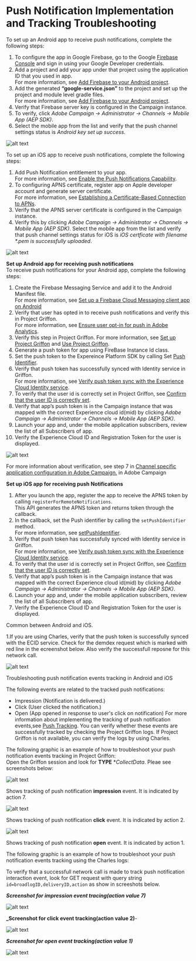 #                         Push Notification Implementation and Tracking Troubleshooting
                         
To set up an Android app to receive push notifications, complete the following steps:

   1. To configure the app in Google Firebase, go to the Google [Firebase Console](https://console.firebase.google.com/) and sign in using your Google Developer credentials. 
   2. Add a project and add your app under that project using the application ID that you used in app.  
   For more information, see [Add Firebase to your Android project](https://firebase.google.com/docs/android/setup#console).
   3. Add the generated **“google-service.json”** to the project and set up the project and module level gradle files.  
   For more information, see [Add Firebase to your Android project](https://firebase.google.com/docs/android/setup#console).
   4. Verify that Firebase server key is configured in the Campaign instance.
   5. To verify, click _Adobe Campaign -> Administrator -> Channels -> Mobile App (AEP SDK)_.
   6. Select the mobile app from the list and verify that the push channel settings status is _Android key set up success_.  
   
   ![alt text](https://github.com/shivam-tomar-sde/aep-sdks-documentation/blob/push-troubleshooting-document/.gitbook/assets/android_server_key.png "Server key configuration in Android.")
  
To set up an iOS app to receive push notifications, complete the following steps:

   1. Add Push Notification entitlement to your app.  
   For more information, see [Enable the Push Notifications Capability](https://developer.apple.com/documentation/usernotifications/registering_your_app_with_apns?language=objc).
   2. To configuring APNS certificate, register app on Apple developer account and generate server certificate.  
   For more information, see [Establishing a Certificate-Based Connection to APNs](https://developer.apple.com/documentation/usernotifications/setting_up_a_remote_notification_server/establishing_a_certificate-based_connection_to_apns?language=objc).
   3. Verify that the APNS server certificate is configured in the Campaign instance.  
   4. Verify this by clicking _Adobe Campaign -> Administrator -> Channels -> Mobile App (AEP SDK)_. Select the mobile app from the list and verify that push channel settings status for iOS is _iOS certficate with filename *.pem is successfully uploaded_.
   
   ![alt text](https://github.com/shivam-tomar-sde/aep-sdks-documentation/blob/push-troubleshooting-document/.gitbook/assets/campaign_ios_cert_configured.png "Configured push certificate in Campaign.")
  

  **Set up Android app for receiving push notifications**    
  To receive push notifications for your Android app, complete the following steps:

   1. Create the Firebase Messaging Service and add it to the Android Manifest file.  
   For more information, see [Set up a Firebase Cloud Messaging client app on Android](https://firebase.google.com/docs/cloud-messaging/android/client)
   2. Verify that user has opted in to receive push notifications and verify this in Project Griffon.  
   For more information, see [Ensure user opt-in for push in Adobe Analytics](https://aep-sdks.gitbook.io/docs/resources/troubleshooting-guides/troubleshooting-push#ensure-user-opt-in-for-push-in-adobe-analytics).
   3. Verify this step in Project Griffon.
   For more information, see [Set up Project Griffon](https://aep-sdks.gitbook.io/docs/beta/project-griffon/set-up-project-griffon) and [Use Project Griffon](https://aep-sdks.gitbook.io/docs/beta/project-griffon/using-project-griffon).  
   4. Generate a push token for app using FireBase Instance Id class.  
   5. Set the push token to the Expereince Platform SDK by calling Set [Push Identifier](https://aep-sdks.gitbook.io/docs/using-mobile-extensions/adobe-campaign-standard/adobe-campaign-standard-api-reference#set-up-push-messaging).  
   6. Verify that push token has successfully synced with Identity service in Griffon.  
   For more information, see [Verify push token sync with the Experience Cloud Identity service](https://aep-sdks.gitbook.io/docs/resources/troubleshooting-guides/troubleshooting-push#verify-push-token-sync-with-the-experience-cloud-identity-service).
   7. To verify that the user id is correctly set in Project Griffon, see [Confirm that the user ID is correctly set](https://aep-sdks.gitbook.io/docs/resources/troubleshooting-guides/troubleshooting-push#confirm-that-the-user-id-is-correctly-set).                 
   8. Verify that app’s push token is in the Campaign instance that was mapped with the correct Experience cloud id(mid) by clicking _Adobe Campaign -> Administrator -> Channels -> Mobile App (AEP SDK)_.
   9. Launch your app and, under the mobile application subscribers, review the list of all Subscribers of app.
   10. Verify the Experience Cloud ID and Registration Token for the user is displayed.
   
   ![alt text](https://github.com/shivam-tomar-sde/aep-sdks-documentation/blob/push-troubleshooting-document/.gitbook/assets/campaign_app_subscriber_list.png "App subscriber list, verify mid and push token.")
    
   For more information about verification, see step 7 in [Channel specific application configuration in Adobe Campaign.](https://helpx.adobe.com/campaign/kb/configuring-app-sdk.html) in Adobe Campaign


  **Set up iOS app for receiving push Notifications**  
  
  1. After you launch the app, register the app to receive the APNS token by calling `registerForRemoteNotifications`.  
  This API generates the APNS token and returns token through the callback.
  2. In the callback, set the Push identifier by calling the `setPushIdentifier` method.  
  For more information, see [setPushIdentifier](https://aep-sdks.gitbook.io/docs/using-mobile-extensions/adobe-analytics-mobile-services#set-up-push-messaging).
  3. Verify that push token has successfully synced with Identity service in Griffon.  
  For more information, see [Verify push token sync with the Experience Cloud Identity service](https://aep-sdks.gitbook.io/docs/resources/troubleshooting-guides/troubleshooting-push#verify-push-token-sync-with-the-experience-cloud-identity-service).
  4. To verify that the user id is correctly set in Project Griffon, see [Confirm that the user ID is correctly set](https://aep-sdks.gitbook.io/docs/resources/troubleshooting-guides/troubleshooting-push#confirm-that-the-user-id-is-correctly-set). 
 5. Verify that app’s push token is in the Campaign instance that was mapped with the correct Experience cloud id(mid) by clicking _Adobe Campaign -> Administrator -> Channels -> Mobile App (AEP SDK)_.
 6. Launch your app and, under the mobile application subscribers, review the list of all Subscribers of app.
 7. Verify the Experience Cloud ID and Registration Token for the user is displayed.
 
 Common between Android and iOS.
 
 1.If you are using Charles, verify that the push token is successfully synced with the ECID service. Check for the demdex request which is marked with red line in the ecreenshot below. Also verify the successfull reposne for this network call.  
 
 ![alt text](https://github.com/shivam-tomar-sde/aep-sdks-documentation/blob/push-troubleshooting-document/.gitbook/assets/push_identifier.png "ECID network request for push token sync.")
 
 
Troubleshooting push notification events tracking in Android and iOS  

The following events are related to the tracked push notifications:
  * Impression (Notification is delivered.)
  * Click (User clicked the notification.)
  * Open (App opened in response to user's click on notification) 
  For more information about implementing the tracking of push notification events,see [Push Tracking](https://helpx.adobe.com/campaign/kb/push-tracking.html).
  You can verify whether these events are successfully tracked by checking the Project Griffon logs. If Project Griffon is not available, you can verify the logs by using Charles.
  
The following graphic is an example of how to troubleshoot your push notification events tracking in Project Griffon:  
      Open the Griffon session and look for **TYPE** **CollectData*. 
      Pleae see screenshots below:
  
   ![alt text](https://github.com/shivam-tomar-sde/aep-sdks-documentation/blob/push-troubleshooting-document/.gitbook/assets/push_tracking_impression.png "Shows Push notification impression tracking.")
   
   Shows tracking of push notification **impression** event. It is indicated by action 7.
   
   ![alt text](https://github.com/shivam-tomar-sde/aep-sdks-documentation/blob/push-troubleshooting-document/.gitbook/assets/push_tracking_click.png "Shows Push notification click tracking.")
   
   Shows tracking of push notification **click** event. It is indicated by action 2.
   
   ![alt text](https://github.com/shivam-tomar-sde/aep-sdks-documentation/blob/push-troubleshooting-document/.gitbook/assets/push_tracking_open.png "Shows Push notification open tracking.")
   
   Shows tracking of push notification **open** event. It is indicated by action 1.
  
  
The following graphic is an example of how to troubleshoot your push notification events tracking using the Charles logs:  

To verify that a successfull network call is made to track push notification interaction event, look for GET request with query string `id=broadlogID,deliveryID,action` as show in screeshots below.  

**_Screenshot for impression event tracing(action value 7)_**

![alt text](https://github.com/shivam-tomar-sde/aep-sdks-documentation/blob/push-troubleshooting-document/.gitbook/assets/tracking_impression.png "Impression event tracking for notification.")

**_Screenshot for click event tracking(action value 2)**-

![alt text](https://github.com/shivam-tomar-sde/aep-sdks-documentation/blob/push-troubleshooting-document/.gitbook/assets/tracking_click.png "Click event tracking for notification.")

_**Screenshot for open event tracking(action value 1)**_

![alt text](https://github.com/shivam-tomar-sde/aep-sdks-documentation/blob/push-troubleshooting-document/.gitbook/assets/tracking_open.png "Open event tracking for notification.")


